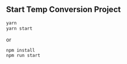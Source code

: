 ## Start Temp Conversion Project
```bash
yarn 
yarn start
```
or
```bash
npm install 
npm run start
```
